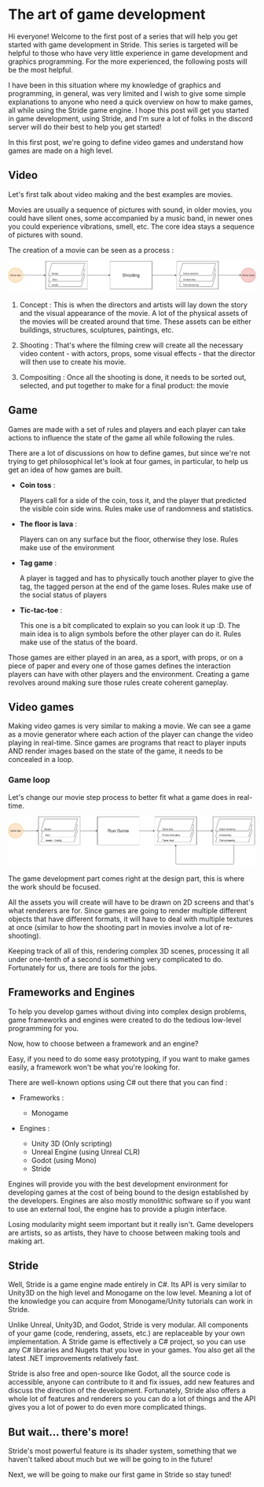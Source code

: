 # The art of game development

Hi everyone! Welcome to the first post of a series that will help you get started with game development in Stride.
This series is targeted will be helpful to those who have very little experience in game development and graphics programming. For the more experienced, the following posts will be the most helpful.

I have been in this situation where my knowledge of graphics and programming, in general, was very limited and I wish to give some simple explanations to anyone who need a quick overview on how to make games, all while using the Stride game engine. I hope this post will get you started in game development, using Stride, and I'm sure a lot of folks in the discord server will do their best to help you get started!

In this first post, we're going to define video games and understand how games are made on a high level.

## Video

Let's first talk about video making and the best examples are movies.

Movies are usually a sequence of pictures with sound, in older movies, you could have silent ones, some accompanied by a music band, in newer ones you could experience vibrations, smell, etc. The core idea stays a sequence of pictures with sound.

The creation of a movie can be seen as a process :

![image](movie.png)

1. Concept :
    This is when the directors and artists will lay down the story and the visual appearance of the movie. A lot of the physical assets of the movies will be created around that time. These assets can be either buildings, structures, sculptures, paintings, etc.

2. Shooting :
    That's where the filming crew will create all the necessary video content - with actors, props, some visual effects - that the director will then use to create his movie.

3. Compositing :
    Once all the shooting is done, it needs to be sorted out, selected, and put together to make for a final product: the movie

## Game

Games are made with a set of rules and players and each player can take actions to influence the state of the game all while following the rules.

There are a lot of discussions on how to define games, but since we're not trying to get philosophical let's look at four games, in particular, to help us get an idea of how games are built.

* __Coin toss__ :

    Players call for a side of the coin, toss it, and the player that predicted the visible coin side wins.
    Rules make use of randomness and statistics.

* __The floor is lava__ :
  
    Players can on any surface but the floor, otherwise they lose.
    Rules make use of the environment

* __Tag game__ :

    A player is tagged and has to physically touch another player to give the tag, the tagged person at the end of the game loses.
    Rules make use of the social status of players

* __Tic-tac-toe__ :
  
    This one is a bit complicated to explain so you can look it up :D. The main idea is to align symbols before the other player can do it.
    Rules make use of the status of the board.

Those games are either played in an area, as a sport, with props, or on a piece of paper and every one of those games defines the interaction players can have with other players and the environment.
Creating a game revolves around making sure those rules create coherent gameplay.

## Video games

Making video games is very similar to making a movie.
We can see a game as a movie generator where each action of the player can change the video playing in real-time. Since games are programs that react to player inputs AND render images based on the state of the game, it needs to be concealed in a loop.

### Game loop

Let's change our movie step process to better fit what a game does in real-time.

![video game](Game.png)

The game development part comes right at the design part, this is where the work should be focused.

All the assets you will create will have to be drawn on 2D screens and that's what renderers are for. Since games are going to render multiple different objects that have different formats, it will have to deal with multiple textures at once (similar to how the shooting part in movies involve a lot of re-shooting).

Keeping track of all of this, rendering complex 3D scenes, processing it all under one-tenth of a second is something very complicated to do.
Fortunately for us, there are tools for the jobs.

## Frameworks and Engines

To help you develop games without diving into complex design problems, game frameworks and engines were created to do the tedious low-level programming for you.

Now, how to choose between a framework and an engine?

Easy, if you need to do some easy prototyping, if you want to make games easily, a framework won't be what you're looking for.

There are well-known options using C# out there that you can find :

* Frameworks :
  * Monogame

* Engines :
  * Unity 3D (Only scripting)
  * Unreal Engine (using Unreal CLR)
  * Godot (using Mono)
  * Stride

Engines will provide you with the best development environment for developing games at the cost of being bound to the design established by the developers. Engines are also mostly monolithic software so if you want to use an external tool, the engine has to provide a plugin interface.

Losing modularity might seem important but it really isn't. Game developers are artists,  so as artists, they have to choose between making tools and making art.

## Stride

Well, Stride is a game engine made entirely in C#. Its API is very similar to Unity3D on the high level and Monogame on the low level. Meaning a lot of the knowledge you can acquire from Monogame/Unity tutorials can work in Stride.

Unlike Unreal, Unity3D, and Godot, Stride is very modular. All components of your game (code, rendering, assets, etc.) are replaceable by your own implementation. A Stride game is effectively a C# project, so you can use any C# libraries and Nugets that you love in your games. You also get all the latest .NET improvements relatively fast.

Stride is also free and open-source like Godot, all the source code is accessible, anyone can contribute to it and fix issues, add new features and discuss the direction of the development. Fortunately, Stride also offers a whole lot of features and renderers so you can do a lot of things and the API gives you a lot of power to do even more complicated things.

## But wait... there's more!

Stride's most powerful feature is its shader system, something that we haven't talked about much but we will be going to in the future!

Next, we will be going to make our first game in Stride so stay tuned!
